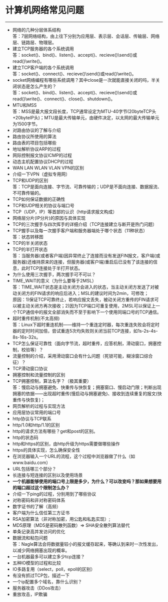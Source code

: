 # 计算机网络常见问题

---

 - 网络的几种分层体系结构  
 答：7层网络结构，由上往下分别为应用层、表示层、会话层、传输层、网络层、链路层、物理层。  
 - 建立TCP服务器的各个系统调用  
   答：socket()、bind()、listen()、accept()、recieve()\send()或read()\write()。  
 - 建立TCP客户端的各个系统调用  
   答：socket()、connect()、recieve()\send()或read()\write()。  
 - socket网络编程有哪些系统调用？其中close是一次就能直接关闭的吗，半关闭状态是怎么产生的？  
   答：socket()、bind()、listen()、accept()、recieve()\send()或read()\write()、connect()、close()、shutdown()。  
 - MTU和MSS  
   答：MSS是最大报文段长度，TCP通常设定为MTU-40字节(20byteTCP头+20byteIP头)；MTU是最大传输单元，由硬件决定，以太网的最大传输单元为1500字节。  
 - 对路由协议的了解与介绍
 - 路由协议所使用的算法
 - 路由表的项目包括哪些
 - 地址解析协议ARP的过程
 - 网际控制报文协议ICMP的过程
 - 动态主机配置协议DHCP的过程
 - WAN LAN WLAN VLAN VPN的区别
 - 介绍一下VPN（虚拟专用网）
 - TCP和UDP的区别  
   答：TCP是面向连接、字节流、可靠传输的；UDP是不面向连接、数据报流、不可靠传输的。  
 - TCP如何保证数据的正确性
 - TCP和UDP相关的协议与端口号
 - TCP（UDP，IP）等首部的认识（http请求报文构成）
 - 网络层分片(IP分片)的原因与具体实现
 - TCP的三次握手与四次挥手的详细介绍（TCP连接建立与断开是热门问题）
 - TCP握手以及每一次握手客户端和服务器端处于哪个状态（11种状态）  
   答：状态转移图  
 - TCP的半关闭状态
 - TCP的半打开状态  
   答：当服务器(或者客户端)因异常终止了连接而没有发送FIN报文，客户端(或服务器)还维持原来的连接，但服务器(或客户端)重启后已没有了该连接的信息，此时TCP连接处于半打开状态。  
 - 为什么使用三次握手，两次握手可不可以？
 - TIME_WAIT的意义（为什么要等于2MSL）  
   答：TIME_WAIT状态是主动关闭方会进入的状态，当主动关闭方发送了对被动关闭方的FIN请求的响应后进入；MSL的建议时间为2min，可修改；  
   原因：1)保证TCP可靠终止，若响应报文丢失，被动关闭方重传的FIN请求可以被主动关闭方再次接收；2)因为TCP端口可重复使用，2MSL可以保证上一个TCP通信中的报文全部消失而不至于影响下一个使用同端口号的TCP通信。  
 - 超时重传机制(不太高频)  
   答：Linux下超时重连机制——维持一个重连定时器，每次重连失败会将定时器的定时时间加倍，尝试重连5次均失败则关闭当前TCP连接，如1s-2s-4s-8s-16s-32s。  
 - TCP怎么保证可靠性（面向字节流，超时重传，应答机制，滑动窗口，拥塞控制，校验等）？
 - 流量控制的介绍，采用滑动窗口会有什么问题（死锁可能，糊涂窗口综合征）？
 - TCP滑动窗口协议
 - 拥塞控制和流量控制的区别
 - TCP拥塞控制，算法名字？（极其重要）  
   答：慢启动与拥塞避免、快重传与快恢复；拥塞窗口、慢启动门限；判断出现拥塞的依据——出现超时重传(慢启动与拥塞避免)、接收到连续重复的报文(快重传与快恢复)；  
 - 网页解析的过程与实现方法
 - 应用层协议常用的端口号
 - http协议与TCP联系
 - http/1.0和http/1.1的区别
 - http的请求方法有哪些？get和post的区别。
 - http的状态码
 - http和https的区别，由http升级为https需要做哪些操作
 - https的具体实现，怎么确保安全性
 - 在浏览器输入一个URL的流程，这个过程中浏览器做了什么（如www.baidu.com）
 - URL包括哪三个部分？
 - 长连接与短连接的区别以及使用场景
 - **一个机器能够使用的端口号上限是多少，为什么？可以改变吗？那如果想要用的端口超过这个限制怎么办？**
 - 介绍一下ping的过程，分别用到了哪些协议
 - 对称密码和非对称密码体系
 - 数字证书的了解（高频）
 - 客户端为什么信任第三方证书
 - RSA加密算法（非对称加密，用公匙和私匙实现）;
 - MD5原理（MD5是密码散列函数）=> SHA安全散列算法替代
 - 单条记录高并发访问的优化
 - 数据流和粘包问题  
   答：Nagle算法会将数据量较小的报文缓存起来，等确认到来时一次性发出，以减少网络拥塞出现的概率。  
 - 一台机器最多可以建立多少tcp连接？
 - 五种IO模型的过程和比较
 - IO多路复用（select，poll，epoll的区别）
 - 有没有抓过TCP包，描述一下
 - 一个ip配置多个域名，靠什么识别？
 - 服务器攻击（DDos攻击）
 - 重放攻击，IP欺骗
